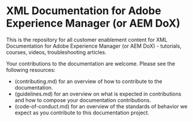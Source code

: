 # XML Documentation for Adobe Experience Manager (or AEM DoX)

This is the repository for all customer enablement content for XML Documentation for Adobe Experience Manager (or AEM DoX) - tutorials, courses, videos, troubleshooting articles.

Your contributions to the documentation are welcome. Please see the following resources:

* (contributing.md) for an overview of how to contribute to the documentation.
* (guidelines.md) for an overview on what is expected in contributions and how to compose your documentation contributions.
* (code-of-conduct.md) for an overview of the standards of behavior we expect as you contribute to this documentation project.
